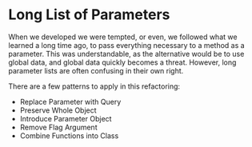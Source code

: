 # Long List of Parameters

When we developed we were tempted, or even, we followed what we learned a long time ago, to pass everything necessary to a method as a parameter. This was understandable, as the alternative would be to use global data, and global data quickly becomes a threat. However, long parameter lists are often confusing in their own right.

There are a few patterns to apply in this refactoring:

* Replace Parameter with Query
* Preserve Whole Object
* Introduce Parameter Object
* Remove Flag Argument
* Combine Functions into Class